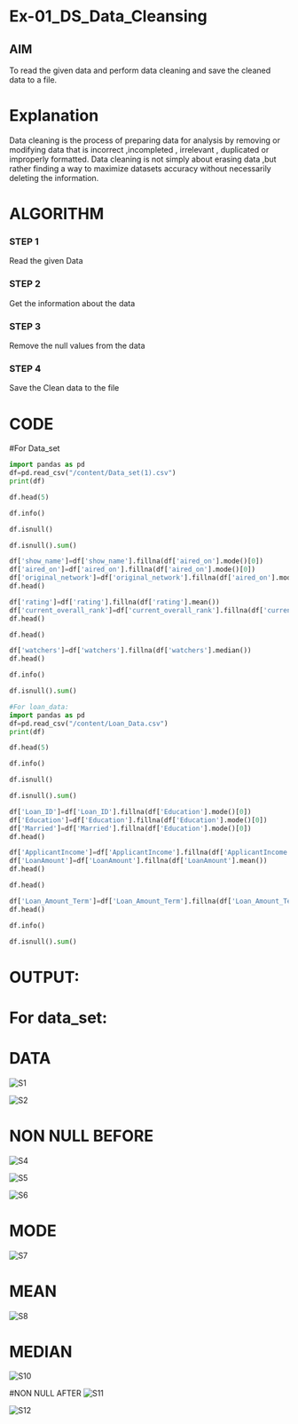 # Ex-01_DS_Data_Cleansing


## AIM
To read the given data and perform data cleaning and save the cleaned data to a file. 

# Explanation
Data cleaning is the process of preparing data for analysis by removing or modifying data that is incorrect ,incompleted , irrelevant , duplicated or improperly formatted. 
Data cleaning is not simply about erasing data ,but rather finding a way to maximize datasets accuracy without necessarily deleting the information. 

# ALGORITHM
### STEP 1
Read the given Data
### STEP 2
Get the information about the data
### STEP 3
Remove the null values from the data
### STEP 4
Save the Clean data to the file

# CODE
#For Data_set
```python
import pandas as pd
df=pd.read_csv("/content/Data_set(1).csv")
print(df)

df.head(5)

df.info()

df.isnull()

df.isnull().sum()

df['show_name']=df['show_name'].fillna(df['aired_on'].mode()[0])
df['aired_on']=df['aired_on'].fillna(df['aired_on'].mode()[0])
df['original_network']=df['original_network'].fillna(df['aired_on'].mode()[0])
df.head()

df['rating']=df['rating'].fillna(df['rating'].mean())
df['current_overall_rank']=df['current_overall_rank'].fillna(df['current_overall_rank'].mean())
df.head()

df.head()

df['watchers']=df['watchers'].fillna(df['watchers'].median())
df.head()

df.info()

df.isnull().sum()

#For loan_data:
import pandas as pd
df=pd.read_csv("/content/Loan_Data.csv")
print(df)

df.head(5)

df.info()

df.isnull()

df.isnull().sum()

df['Loan_ID']=df['Loan_ID'].fillna(df['Education'].mode()[0])
df['Education']=df['Education'].fillna(df['Education'].mode()[0])
df['Married']=df['Married'].fillna(df['Education'].mode()[0])
df.head()

df['ApplicantIncome']=df['ApplicantIncome'].fillna(df['ApplicantIncome'].mean())
df['LoanAmount']=df['LoanAmount'].fillna(df['LoanAmount'].mean())
df.head()

df.head()

df['Loan_Amount_Term']=df['Loan_Amount_Term'].fillna(df['Loan_Amount_Term'].median())
df.head()

df.info()

df.isnull().sum()
```
# OUTPUT:
# For data_set:
# DATA
![S1](https://github.com/Pavithraramasaamy/ODD2023-Datascience-Ex01/assets/118596964/6620bc88-16bf-49cc-b55f-0666f0a42420)

![S2](https://github.com/Pavithraramasaamy/ODD2023-Datascience-Ex01/assets/118596964/cfa63996-7964-4c7e-b074-b40d56339919)

# NON NULL BEFORE

![S4](https://github.com/Pavithraramasaamy/ODD2023-Datascience-Ex01/assets/118596964/21d010fc-0438-4f6d-b900-52695e73e2d1)


![S5](https://github.com/Pavithraramasaamy/ODD2023-Datascience-Ex01/assets/118596964/97d1a886-559a-426b-8aa2-28610bee288e)

![S6](https://github.com/Pavithraramasaamy/ODD2023-Datascience-Ex01/assets/118596964/b00773a8-554e-41c1-a72b-17b70177c931)
# MODE

![S7](https://github.com/Pavithraramasaamy/ODD2023-Datascience-Ex01/assets/118596964/e904bac7-1680-45d2-9a77-b60a8d04e5c5)
# MEAN

![S8](https://github.com/Pavithraramasaamy/ODD2023-Datascience-Ex01/assets/118596964/2baff34b-a585-4679-9db5-26220c99471b)

# MEDIAN

![S10](https://github.com/Pavithraramasaamy/ODD2023-Datascience-Ex01/assets/118596964/c69839cb-6f56-47f0-a0e2-02af920eb9ef)

#NON NULL AFTER
![S11](https://github.com/Pavithraramasaamy/ODD2023-Datascience-Ex01/assets/118596964/a4b05849-3e9c-49cd-a464-4e1f4677b3b6)

![S12](https://github.com/Pavithraramasaamy/ODD2023-Datascience-Ex01/assets/118596964/457e0703-0bfa-45d2-9b45-91607fedfabe)



